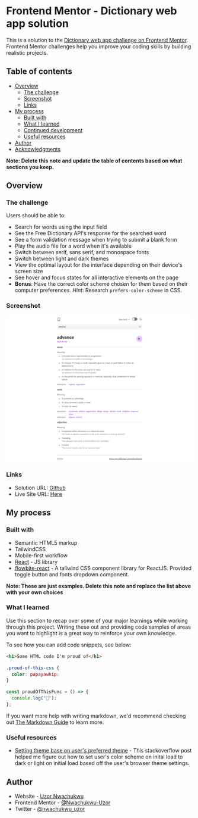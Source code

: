 # Frontend Mentor - Dictionary web app solution

This is a solution to the [Dictionary web app challenge on Frontend Mentor](https://www.frontendmentor.io/challenges/dictionary-web-app-h5wwnyuKFL). Frontend Mentor challenges help you improve your coding skills by building realistic projects.

## Table of contents

- [Overview](#overview)
  - [The challenge](#the-challenge)
  - [Screenshot](#screenshot)
  - [Links](#links)
- [My process](#my-process)
  - [Built with](#built-with)
  - [What I learned](#what-i-learned)
  - [Continued development](#continued-development)
  - [Useful resources](#useful-resources)
- [Author](#author)
- [Acknowledgments](#acknowledgments)

**Note: Delete this note and update the table of contents based on what sections you keep.**

## Overview

### The challenge

Users should be able to:

- Search for words using the input field
- See the Free Dictionary API's response for the searched word
- See a form validation message when trying to submit a blank form
- Play the audio file for a word when it's available
- Switch between serif, sans serif, and monospace fonts
- Switch between light and dark themes
- View the optimal layout for the interface depending on their device's screen size
- See hover and focus states for all interactive elements on the page
- **Bonus**: Have the correct color scheme chosen for them based on their computer preferences. _Hint_: Research `prefers-color-scheme` in CSS.

### Screenshot

![](./screenshot.png)

### Links

- Solution URL: [Github](https://github.com/Nwachukwu-Uzor/english-dictionary-react)
- Live Site URL: [Here](https://english-dictionary-react.vercel.app/)

## My process

### Built with

- Semantic HTML5 markup
- TailwindCSS
- Mobile-first workflow
- [React](https://reactjs.org/) - JS library
- [flowbite-react](https://www.flowbite-react.com/) - A tailwind CSS component library for ReactJS. Provided toggle button and fonts dropdown component.

**Note: These are just examples. Delete this note and replace the list above with your own choices**

### What I learned

Use this section to recap over some of your major learnings while working through this project. Writing these out and providing code samples of areas you want to highlight is a great way to reinforce your own knowledge.

To see how you can add code snippets, see below:

```html
<h1>Some HTML code I'm proud of</h1>
```

```css
.proud-of-this-css {
  color: papayawhip;
}
```

```js
const proudOfThisFunc = () => {
  console.log("🎉");
};
```

If you want more help with writing markdown, we'd recommend checking out [The Markdown Guide](https://www.markdownguide.org/) to learn more.

### Useful resources

- [Setting theme base on user's preferred theme](https://stackoverflow.com/questions/56393880/how-do-i-detect-dark-mode-using-javascript) - This stackoverflow post helped me figure out how to set user's color scheme on inital load to dark or light on initial load based off the user's browser theme settings.

## Author

- Website - [Uzor Nwachukwu](https://www.your-site.com)
- Frontend Mentor - [@Nwachukwu-Uzor](https://www.frontendmentor.io/profile/Nwachukwu-Uzor)
- Twitter - [@nwachukwu_uzor](https://www.twitter.com/Uzor_Nwachukwu)
